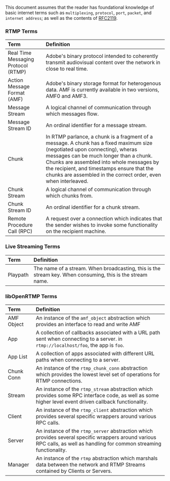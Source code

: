 This document assumes that the reader has foundational knowledge of basic internet terms such as `multiplexing`, `protocol`, `port`, `packet`, and `internet address`; as well as the contents of [RFC2119](https://www.ietf.org/rfc/rfc2119.txt).

### RTMP Terms ####

|Term|Definition|
|:--|:--|
|Real Time Messaging Protocol (RTMP) | Adobe's binary protocol intended to coherently transmit audiovisual content over the network in close to real time.|
|Action Message Format (AMF) | Adobe's binary storage format for heterogenous data. AMF is currently available in two versions, AMF0 and AMF3.|
|Message Stream | A logical channel of communication through which messages flow.|
|Message Stream ID | An ordinal identifier for a message stream.|
|Chunk | In RTMP parlance, a chunk is a fragment of a message. A chunk has a fixed maximum size (negotiated upon connecting), wheras messages can be much longer than a chunk. Chunks are assembled into whole messages by the recipient, and timestamps ensure that the chunks are assembled in the correct order, even when interleaved.|
|Chunk Stream | A logical channel of communication through which chunks from.|
|Chunk Stream ID | An ordinal identifier for a chunk stream.|
|Remote Procedure Call (RPC) | A request over a connection which indicates that the sender wishes to invoke some functionality on the recipient machine.|

### Live Streaming Terms ###

|Term|Definition|
|:--|:--|
|Playpath | The name of a stream. When broadcasting, this is the stream key. When consuming, this is the stream name.|

### libOpenRTMP Terms ###

|Term|Definition|
|:--|:--|
|AMF Object | An instance of the `amf_object` abstraction which provides an interface to read and write AMF|like data, along with serialization and deserialization routines.|
|App | A collection of callbacks associated with a URL path sent when connecting to a server. in `rtmp://localhost/foo`, the app is `foo`.|
|App List | A collection of apps associated with different URL paths when connecting to a server.|
|Chunk Conn | An instance of the `rtmp_chunk_conn` abstraction which provides the lowest level set of operations for RTMP connections.|
|Stream | An instance of the `rtmp_stream` abstraction which provides some RPC interface code, as well as some higher level event driven callback functionality.|
|Client | An instance of the `rtmp_client` abstraction which provides several specific wrappers around various RPC calls.|
|Server | An instance of the `rtmp_server` abstraction which provides several specific wrappers around various RPC calls, as well as handling for common streaming functionality.|
|Manager | An instance of the `rtmp` abstraction which marshals data between the network and RTMP Streams contained by Clients or Servers.|
